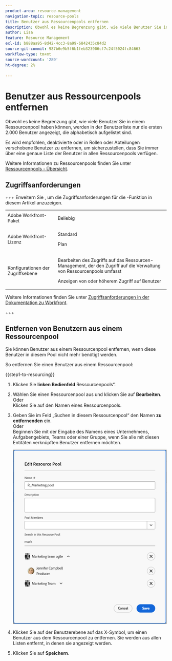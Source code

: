 ```yaml
---
product-area: resource-management
navigation-topic: resource-pools
title: Benutzer aus Ressourcenpools entfernen
description: Obwohl es keine Begrenzung gibt, wie viele Benutzer Sie in einem Ressourcenpool haben können, werden in der Benutzerliste nur die ersten 2.000 Benutzer angezeigt, die alphabetisch aufgelistet sind.
author: Lisa
feature: Resource Management
exl-id: b888aa95-8d42-4cc3-8a99-6842435c84d2
source-git-commit: 987b6e9b5f6b1feb323906cf7c24f5024fc84663
workflow-type: tm+mt
source-wordcount: '289'
ht-degree: 2%

---
```


# Benutzer aus Ressourcenpools entfernen

Obwohl es keine Begrenzung gibt, wie viele Benutzer Sie in einem Ressourcenpool haben können, werden in der Benutzerliste nur die ersten 2.000 Benutzer angezeigt, die alphabetisch aufgelistet sind.

Es wird empfohlen, deaktivierte oder in Rollen oder Abteilungen verschobene Benutzer zu entfernen, um sicherzustellen, dass Sie immer über eine genaue Liste der Benutzer in allen Ressourcenpools verfügen.

Weitere Informationen zu Ressourcenpools finden Sie unter [Ressourcenpools - Übersicht](../../../resource-mgmt/resource-planning/resource-pools/work-with-resource-pools.md).

## Zugriffsanforderungen

+++ Erweitern Sie , um die Zugriffsanforderungen für die -Funktion in diesem Artikel anzuzeigen.

<table style="table-layout:auto"> 
 <col> 
 <col> 
 <tbody> 
  <tr> 
   <td>Adobe Workfront-Paket</td> 
   <td><p>Beliebig</p></td> 
  </tr> 
  <tr> 
   <td>Adobe Workfront-Lizenz</td> 
   <td><p>Standard</p>
   <p>Plan</p></td>
  </tr> 
  <tr> 
   <td>Konfigurationen der Zugriffsebene</td> 
   <td> <p>Bearbeiten des Zugriffs auf das Ressourcen-Management, der den Zugriff auf die Verwaltung von Ressourcenpools umfasst</p> <p>Anzeigen von oder höherem Zugriff auf Benutzer</p></td> 
  </tr>
 </tbody> 
</table>

Weitere Informationen finden Sie unter [Zugriffsanforderungen in der Dokumentation zu Workfront](/help/quicksilver/administration-and-setup/add-users/access-levels-and-object-permissions/access-level-requirements-in-documentation.md).

+++

## Entfernen von Benutzern aus einem Ressourcenpool

Sie können Benutzer aus einem Ressourcenpool entfernen, wenn diese Benutzer in diesem Pool nicht mehr benötigt werden.

So entfernen Sie einen Benutzer aus einem Ressourcenpool:

{{step1-to-resourcing}}

1. Klicken Sie **linken Bedienfeld** Ressourcenpools“.
1. Wählen Sie einen Ressourcenpool aus und klicken Sie auf **Bearbeiten**.
Oder\
   Klicken Sie auf den Namen eines Ressourcenpools.

1. Geben Sie im Feld „Suchen in diesem Ressourcenpool“ den Namen **zu entfernenden** ein.\
   Oder\
   Beginnen Sie mit der Eingabe des Namens eines Unternehmens, Aufgabengebiets, Teams oder einer Gruppe, wenn Sie alle mit diesen Entitäten verknüpften Benutzer entfernen möchten.

   ![Benutzer aus dem Ressourcenpool entfernen](assets/remove-users-from-resource-pool.png)

1. Klicken Sie auf der Benutzerebene auf das X-Symbol, um einen Benutzer aus dem Ressourcenpool zu entfernen. Sie werden aus allen Listen entfernt, in denen sie angezeigt werden.
   <!--Or  
   To remove all users associated with a job role, group, team, or company, click **Remove** at the job role, group, team level, or company level. This removes all the users associated with that job role, group, team, or company from the Resource Pool.-->

1. Klicken Sie auf **Speichern**.
